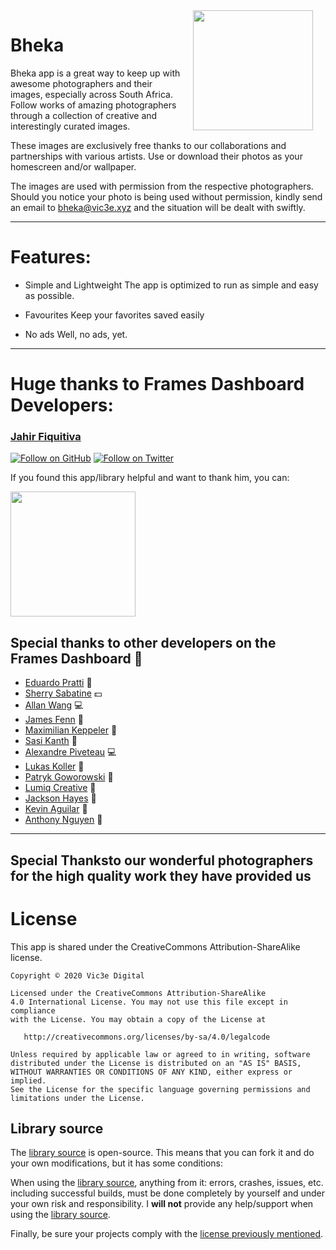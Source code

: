 <img src="https://vic3e.xyz/wp-content/uploads/2020/07/playstore-3.png" width="192" align="right" hspace="20" />

Bheka
======


Bheka app is a great way to keep up with awesome photographers and their images, especially across South Africa. Follow works of amazing photographers through a collection of creative and interestingly curated images.

These images are exclusively free thanks to our collaborations and partnerships with various artists. Use or download their photos as your homescreen and/or wallpaper.

The images are used with permission from the respective photographers. Should you notice your photo is being used without permission, kindly send an email to bheka@vic3e.xyz and the situation will be dealt with swiftly.


---

# Features:

- Simple and Lightweight
  The app is optimized to run as simple and easy as possible.

- Favourites
  Keep your favorites saved easily

- No ads
  Well, no ads, yet.
---



# Huge thanks to Frames Dashboard Developers:

### [Jahir Fiquitiva](https://jahir.dev/)

[![Follow on GitHub](https://img.shields.io/github/followers/jahirfiquitiva.svg?style=social&label=Follow)](https://github.com/jahirfiquitiva)
[![Follow on Twitter](https://img.shields.io/twitter/follow/jahirfiquitiva.svg?style=social)](https://twitter.com/jahirfiquitiva)

If you found this app/library helpful and want to thank him, you can:

<a target="_blank" href="https://jahir.dev/donate/">
<img src="https://jahir.dev/share/support_my_work.svg?maxAge=432000" width="200"/>
</a>


## Special thanks to other developers on the Frames Dashboard 🙌

- [Eduardo Pratti](https://pratti.design/) 🎨
- [Sherry Sabatine](http://www.ssabatinephotography.com/) 💵
- [Allan Wang](https://www.allanwang.ca/) 💻
- [James Fenn](https://theandroidmaster.github.io/) 🔌
- [Maximilian Keppeler](https://twitter.com/maxKeppeler) 🔌
- [Sasi Kanth](https://twitter.com/its_sasikanth) 🔌
- [Alexandre Piveteau](https://github.com/alexandrepiveteau) 💻
- [Lukas Koller](https://github.com/kollerlukas) 🔌
- [Patryk Goworowski](https://twitter.com/pgoworowski) 🎨
- [Lumiq Creative](https://lumiqcreative.com/) 🎨
- [Jackson Hayes](https://jacksonhayes.xyz/) 📖
- [Kevin Aguilar](https://twitter.com/kevttob) 🎨
- [Anthony Nguyen](https://twitter.com/link6155) 🎨

---

## Special Thanksto our wonderful photographers for the high quality work they have provided us

# License

This app is shared under the CreativeCommons Attribution-ShareAlike license.

	Copyright © 2020 Vic3e Digital

	Licensed under the CreativeCommons Attribution-ShareAlike 
	4.0 International License. You may not use this file except in compliance 
	with the License. You may obtain a copy of the License at

	   http://creativecommons.org/licenses/by-sa/4.0/legalcode

	Unless required by applicable law or agreed to in writing, software
	distributed under the License is distributed on an "AS IS" BASIS,
	WITHOUT WARRANTIES OR CONDITIONS OF ANY KIND, either express or implied.
	See the License for the specific language governing permissions and
	limitations under the License.

## Library source

The [library source](https://github.com/vic3e/Bheka-ZA) is open-source. This means that you can fork it and do your own modifications, but it has some conditions:

When using the [library source](https://github.com/vic3e/Bheka-ZA), anything from it: errors, crashes, issues, etc. including successful builds, must be done completely by yourself and under your own risk and responsibility. I **will not** provide any help/support when using the [library source](https://github.com/jahirfiquitiva/Frames/tree/master).

Finally, be sure your projects comply with the [license previously mentioned](https://github.com/vic3e/Bheka-ZA#license).
